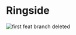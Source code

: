 # Ringside
![first feat branch deleted](https://user-images.githubusercontent.com/89149294/135591721-0cb09fdd-f398-4e2b-8c37-8180d8323837.PNG)
